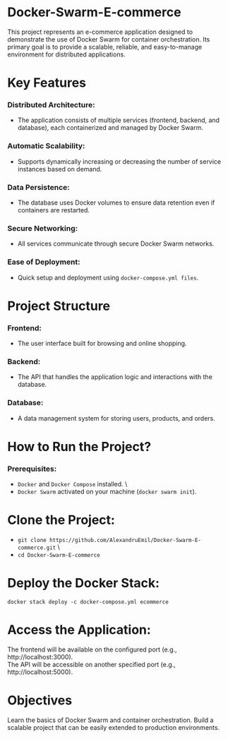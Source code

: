 # Docker-Swarm-E-commerce

This project represents an e-commerce application designed to demonstrate the use of Docker Swarm for container orchestration. Its primary goal is to provide a scalable, reliable, and easy-to-manage environment for distributed applications.

# Key Features

### Distributed Architecture:

   - The application consists of multiple services (frontend, backend, and database), each containerized and managed by Docker Swarm.

### Automatic Scalability:

   - Supports dynamically increasing or decreasing the number of service instances based on demand.

### Data Persistence:

   - The database uses Docker volumes to ensure data retention even if containers are restarted.

### Secure Networking:

   - All services communicate through secure Docker Swarm networks.

### Ease of Deployment:

   - Quick setup and deployment using ```docker-compose.yml files```.

# Project Structure

### Frontend:

  - The user interface built for browsing and online shopping.

### Backend:

  - The API that handles the application logic and interactions with the database.

### Database:

  - A data management system for storing users, products, and orders.

# How to Run the Project?
### Prerequisites:

  - ```Docker``` and ```Docker Compose``` installed. \
  - ```Docker Swarm``` activated on your machine (```docker swarm init```).

# Clone the Project:

- ```git clone https://github.com/AlexandruEmil/Docker-Swarm-E-commerce.git``` \
- ```cd Docker-Swarm-E-commerce```

# Deploy the Docker Stack:

```docker stack deploy -c docker-compose.yml ecommerce```

# Access the Application:

   The frontend will be available on the configured port (e.g., http://localhost:3000). \
   The API will be accessible on another specified port (e.g., http://localhost:5000).

# Objectives

   Learn the basics of Docker Swarm and container orchestration.
   Build a scalable project that can be easily extended to production environments.
